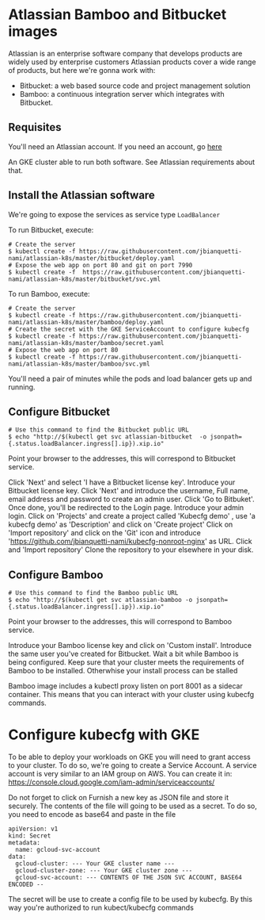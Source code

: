 # Atlassian Bamboo and Bitbucket images

Atlassian is an enterprise software company that develops products are widely used by enterprise customers
Atlassian products cover a  wide range of products, but here we're gonna work with:
* Bitbucket: a web based source code and project management solution
* Bamboo: a continuous integration server which integrates with Bitbucket.


## Requisites

You'll need an Atlassian account. If you need an account, go [here](https://id.atlassian.com/signup)

An GKE cluster able to run both software. See Atlassian requirements about that. 

## Install the Atlassian software 

We're going to expose the services as service type `LoadBalancer` 

To run Bitbucket, execute:
```
# Create the server
$ kubectl create -f https://raw.githubusercontent.com/jbianquetti-nami/atlassian-k8s/master/bitbucket/deploy.yaml
# Expose the web app on port 80 and git on port 7990
$ kubectl create -f  https://raw.githubusercontent.com/jbianquetti-nami/atlassian-k8s/master/bitbucket/svc.yml
```

To run Bamboo, execute:
```
# Create the server 
$ kubectl create -f https://raw.githubusercontent.com/jbianquetti-nami/atlassian-k8s/master/bamboo/deploy.yaml
# Create the secret with the GKE ServiceAccount to configure kubecfg
$ kubectl create -f https://raw.githubusercontent.com/jbianquetti-nami/atlassian-k8s/master/bamboo/secret.yaml
# Expose the web app on port 80
$ kubectl create -f https://raw.githubusercontent.com/jbianquetti-nami/atlassian-k8s/master/bamboo/svc.yml
```

You'll need a pair of minutes while the pods and load balancer gets up and running. 

## Configure Bitbucket
```
# Use this command to find the Bitbucket public URL 
$ echo "http://$(kubectl get svc atlassian-bitbucket  -o jsonpath={.status.loadBalancer.ingress[].ip}).xip.io"
```

Point your browser to the addresses, this will correspond to Bitbucket service.


Click 'Next' and select 'I have a Bitbucket license key'. Introduce your Bitbucket license key. 
Click 'Next' and introduce the username, Full name, email address and password to create an admin user.
Click 'Go to Bitbuket'. Once done, you'll be redirected to the Login page. 
Introduce your admin login.
Click on 'Projects' and create a project called 'Kubecfg demo' , use 'a kubecfg demo' as 'Description' and click on 'Create project'
Click on 'Import repository'  and click on the 'Git' icon and introduce 'https://github.com/jbianquetti-nami/kubecfg-nonroot-nginx' as URL. Click and 'Import repository'
Clone the repository to your elsewhere in your disk. 


## Configure Bamboo

```
# Use this command to find the Bamboo public URL 
$ echo "http://$(kubectl get svc atlassian-bamboo -o jsonpath={.status.loadBalancer.ingress[].ip}).xip.io"
```

Point your browser to the addresses, this will correspond to Bamboo service.

Introduce your Bamboo license key and click on 'Custom install'. 
Introduce the same user you've created for Bitbucket. 
Wait a bit while Bamboo is being configured. Keep sure that your cluster meets the requirements of Bamboo to be installed. Otherwhise your install process can be stalled 


Bamboo image includes a kubectl proxy listen on port 8001 as a sidecar container. This means that you can interact with your cluster using kubecfg commands.

# Configure kubecfg with GKE 

To be able to deploy your workloads on GKE you will need to grant access to your cluster. To do so, we're going to create a Service Account. A service account is very similar to an IAM group on AWS. You can create it in: https://console.cloud.google.com/iam-admin/serviceaccounts/

Do not forget to click on Furnish a new key as JSON file and store it securely. The contents of the file will going to be used as a secret. To do so, you need to encode as base64 and paste in the file

```
apiVersion: v1
kind: Secret
metadata:
  name: gcloud-svc-account
data:
  gcloud-cluster: --- Your GKE cluster name ---
  gcloud-cluster-zone: --- Your GKE cluster zone --- 
  gcloud-svc-account: --- CONTENTS OF THE JSON SVC ACCOUNT, BASE64 ENCODED --
```

The secret will be use to create a config file to be used by kubecfg. By this way you're authorized to run kubect/kubecfg commands 

